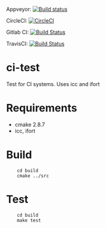 
Appveyor: [![Build status](https://ci.appveyor.com/api/projects/status/6oohk2yxkn1aildx?svg=true)](https://ci.appveyor.com/project/rscohn2/ci-test)

CircleCI: [![CircleCI](https://circleci.com/gh/rscohn2/ci-test.svg?style=svg)](https://circleci.com/gh/rscohn2/ci-test)

Gitlab CI: [![Build Status](https://gitlab.com/rscohn2/ci-test/badges/master/build.svg)](https://gitlab.devtools.intel.com/rscohn1/isrm/pipelines)

TravisCI: [![Build Status](https://travis-ci.com/rscohn2/ci-test.svg?branch=master)](https://travis-ci.com/rscohn2/ci-test)
	
# ci-test

Test for CI systems. Uses icc and ifort

# Requirements

- cmake 2.8.7
- icc, ifort

# Build

        cd build
        cmake ../src

# Test

        cd build
        make test
